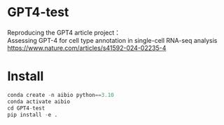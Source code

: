 # GPT4-test
Reproducing the GPT4 article project：  
Assessing GPT-4 for cell type annotation in single-cell RNA-seq analysis  
https://www.nature.com/articles/s41592-024-02235-4


# Install

```python
conda create -n aibio python==3.10
conda activate aibio
cd GPT4-test
pip install -e .
```